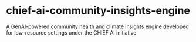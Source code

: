 # chief-ai-community-insights-engine
A GenAI-powered community health and climate insights engine developed for low-resource settings under the CHIEF AI initiative
